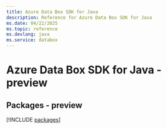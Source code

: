 ```yaml
---
title: Azure Data Box SDK for Java
description: Reference for Azure Data Box SDK for Java
ms.date: 04/22/2025
ms.topic: reference
ms.devlang: java
ms.service: databox
---
```

# Azure Data Box SDK for Java - preview
## Packages - preview
[!INCLUDE [packages](data-box-index.md)]